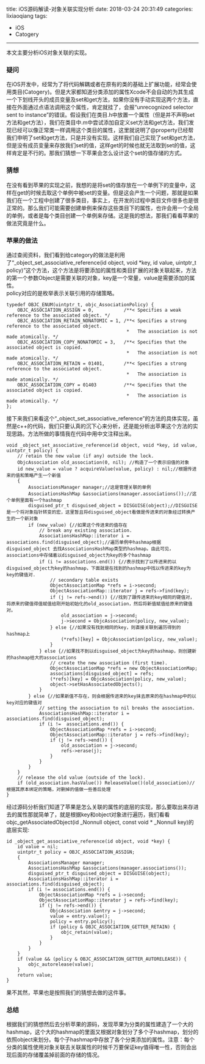 title: iOS源码解读-对象关联实现分析 
date: 2018-03-24 20:31:49 
categories: lixiaoqiang 
tags: 
- iOS 
- Catogery
---
本文主要分析iOS对象关联的实现。
<!-- more -->
### 疑问  
在iOS开发中，经常为了将代码解耦或者在原有的类的基础上扩展功能，经常会使用类目(Catogery)。但是大家都知道分类添加的属性Xcode不会自动的为其生成一个下划线开头的成员变量及set和get方法，如果你没有手动实现这两个方法，直接在外面通过点语法调用这个属性，肯定就挂了，会报“unrecognized selector sent to instance”的错误。假设我们在类目.h中放置一个属性（但是并不声明set方法和get方法），我们在类目中.m中尝试添加自定义set方法和get方法，我们发现已经可以像正常类一样调用这个类目的属性，这里就说明了@property已经帮我们申明了set和get方法，只是并没有实现。这样我们自己实现了set和get方法，但是没有成员变量来存放我们set的值，这样get的时候也就无法取到set的值，这样肯定是不行的。那我们猜想一下苹果会怎么设计这个set的值存储的方式。

### 猜想
在没有看到苹果的实现之前，我想的是将set的值存放在一个单例下的变量中，这样在get的时候去取这个单例中被set的变量。但是这会产生一个问题，那就是如果我们在一个工程中创建了很多类目，事实上，在开发的过程中类目文件很多也是很正常的。那么我们可能需要创建单例来保存这些类目下的属性，也许会用一个全局的单例，或者是每个类目创建一个单例来存储。这是我的想法，那我们看看苹果的做法究竟是什么。

### 苹果的做法
通过查阅资料，我们看到给category的做法是利用了“_object_set_associative_reference(id object, void *key, id value, uintptr_t policy)”这个方法，这个方法是将要添加的属性和类目扩展的对象关联起来，方法的第一个参数Object是需要关联的对象，key是一个常量，value是需要添加的属性。  
policy对应的是枚举表示关联引用的存储策略。
```objc
typedef OBJC_ENUM(uintptr_t, objc_AssociationPolicy) {
    OBJC_ASSOCIATION_ASSIGN = 0,           /**< Specifies a weak reference to the associated object. */
    OBJC_ASSOCIATION_RETAIN_NONATOMIC = 1, /**< Specifies a strong reference to the associated object. 
                                            *   The association is not made atomically. */
    OBJC_ASSOCIATION_COPY_NONATOMIC = 3,   /**< Specifies that the associated object is copied. 
                                            *   The association is not made atomically. */
    OBJC_ASSOCIATION_RETAIN = 01401,       /**< Specifies a strong reference to the associated object.
                                            *   The association is made atomically. */
    OBJC_ASSOCIATION_COPY = 01403          /**< Specifies that the associated object is copied.
                                            *   The association is made atomically. */
};
```
接下来我们来看这个“_object_set_associative_reference”的方法的具体实现，虽然是c++的代码，我们只要认真的沉下心来分析，还是能分析出苹果这个方法的实现思路。方法所做的事情我在代码中用中文注释出来。

```objc
void _object_set_associative_reference(id object, void *key, id value, uintptr_t policy) {
    // retain the new value (if any) outside the lock.
    ObjcAssociation old_association(0, nil); //构造了一个表示旧值的对象
    id new_value = value ? acquireValue(value, policy) : nil;//根据传进来的值和策略产生一个新值
    {
        AssociationsManager manager;//这是管理关联的单例
        AssociationsHashMap &associations(manager.associations());//这个单例里面有一个hashmap
        disguised_ptr_t disguised_object = DISGUISE(object);//DISGUISE是一个将对象指针转变的宏，这里暂且将disguised_object看做是传进来的对象经过转换产生的一个新对象
        if (new_value) {//如果这个传进来的值存在
            // break any existing association.
            AssociationsHashMap::iterator i = associations.find(disguised_object);//遍历单例中hashmap根据disguised_object 去找AssociationsHashMap类型的hashmap。由此可见，associations中存储着以disguised_object为key的多个hashmap
            if (i != associations.end()) {//表示找到了以传进来的以disguised_object为key的hashmap，下面就是在找到的hashmap中找以传进来的key为key的键值对.
                // secondary table exists
                ObjectAssociationMap *refs = i->second;
                ObjectAssociationMap::iterator j = refs->find(key);
                if (j != refs->end()) {//找到了跟传进来的key相同的键值对，将原来的键值得值赋值给刚开始初始化的old_association，然后将新值赋值给原来的键值对。
                    old_association = j->second;
                    j->second = ObjcAssociation(policy, new_value);
                } else {//如果没有找到相同的key，则直接关联到遍历得到的hashmap上
                    (*refs)[key] = ObjcAssociation(policy, new_value);
                }
            } else {//如果找不到以disguised_object为key的hashmap，则创建新的hashmap给大的associations
                // create the new association (first time).
                ObjectAssociationMap *refs = new ObjectAssociationMap;
                associations[disguised_object] = refs;
                (*refs)[key] = ObjcAssociation(policy, new_value);
                object->setHasAssociatedObjects();
            }
        } else {//如果新值不存在，则会根据传进来的key抹去原来的在hashmap中的以key对应的键值对
            // setting the association to nil breaks the association.
            AssociationsHashMap::iterator i = associations.find(disguised_object);
            if (i !=  associations.end()) {
                ObjectAssociationMap *refs = i->second;
                ObjectAssociationMap::iterator j = refs->find(key);
                if (j != refs->end()) {
                    old_association = j->second;
                    refs->erase(j);
                }
            }
        }
    }
    // release the old value (outside of the lock).
    if (old_association.hasValue()) ReleaseValue()(old_association)//根据其原本绑定的策略，对删掉的值做一些善后处理
}

```
经过源码分析我们知道了苹果是怎么关联的属性的底层的实现，那么要取出来存进去的属性那就简单了，就是根据key和object对象进行遍历，我们看看objc_getAssociatedObject(id _Nonnull object, const void * _Nonnull key)的底层实现:  
```objc
id _object_get_associative_reference(id object, void *key) {
    id value = nil;
    uintptr_t policy = OBJC_ASSOCIATION_ASSIGN;
    {
        AssociationsManager manager;
        AssociationsHashMap &associations(manager.associations());
        disguised_ptr_t disguised_object = DISGUISE(object);
        AssociationsHashMap::iterator i = associations.find(disguised_object);
        if (i != associations.end()) {
            ObjectAssociationMap *refs = i->second;
            ObjectAssociationMap::iterator j = refs->find(key);
            if (j != refs->end()) {
                ObjcAssociation &entry = j->second;
                value = entry.value();
                policy = entry.policy();
                if (policy & OBJC_ASSOCIATION_GETTER_RETAIN) {
                    objc_retain(value);
                }
            }
        }
    }
    if (value && (policy & OBJC_ASSOCIATION_GETTER_AUTORELEASE)) {
        objc_autorelease(value);
    }
    return value;
}

```  
果不其然，苹果也是按照我们的猜想去做的这件事。  

### 总结

根据我们的猜想然后去分析苹果的源码，发现苹果为分类的属性建造了一个大的hashmap，这个大的hashmap的里面又根据对象划分了多个子hashmap，划分的依照object来划分。每个子hashmap中存放了各个分类添加的属性。注意：每个分类的属性使用对象关联去关联属性的时候千万要保证key值得唯一性，否则会出现后面的存储覆盖掉前面的存储的情况。
